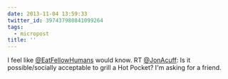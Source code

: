 ```yaml
---
date: 2013-11-04 13:59:33
twitter_id: 397437980841099264
tags:
  - micropost
title: ''
---
```


I feel like [@EatFellowHumans](https://twitter.com/EatFellowHumans) would know. RT [@JonAcuff](https://twitter.com/JonAcuff): Is it possible/socially acceptable to grill a Hot Pocket? I'm asking for a friend.
